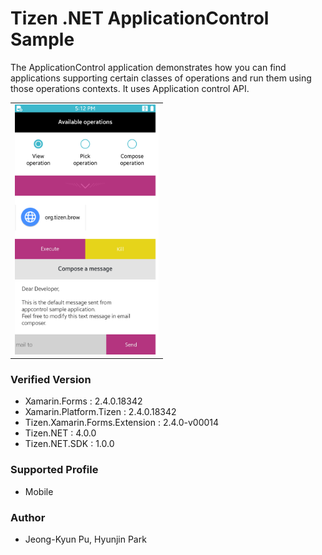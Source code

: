 # Tizen .NET ApplicationControl Sample

The ApplicationControl application demonstrates how you can find applications supporting certain classes of operations and run them using those operations contexts. It uses Application control API.

<table>
<tr>
<td>
<center><img src='ApplicationControl.png' height=400></center>
</td>
</tr>
</table>

### Verified Version
* Xamarin.Forms : 2.4.0.18342
* Xamarin.Platform.Tizen : 2.4.0.18342
* Tizen.Xamarin.Forms.Extension : 2.4.0-v00014
* Tizen.NET : 4.0.0
* Tizen.NET.SDK : 1.0.0


### Supported Profile
* Mobile

### Author
* Jeong-Kyun Pu, Hyunjin Park
